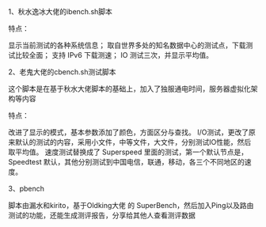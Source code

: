 1、秋水逸冰大佬的ibench.sh脚本

特点：

显示当前测试的各种系统信息；
取自世界多处的知名数据中心的测试点，下载测试比较全面；
支持 IPv6 下载测速；
IO 测试三次，并显示平均值。

2、老鬼大佬的cbench.sh测试脚本

这个脚本是在基于秋水大佬脚本的基础上，加入了独服通电时间，服务器虚拟化架构等内容

特点：

改进了显示的模式，基本参数添加了颜色，方面区分与查找。
I/O测试，更改了原来默认的测试的内容，采用小文件，中等文件，大文件，分别测试IO性能，然后取平均值。
速度测试替换成了 Superspeed 里面的测试，第一个默认节点是，Speedtest 默认，其他分别测试到中国电信，联通，移动，各三个不同地区的速度。

3、pbench

脚本由漏水和kirito，基于Oldking大佬 的 SuperBench，然后加入Ping以及路由测试的功能，还能生成测评报告，分享给其他人查看测评数据
